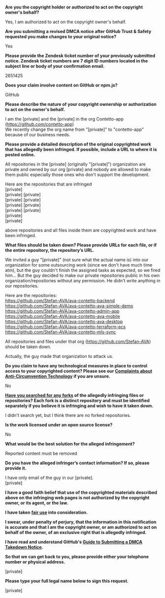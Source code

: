 **Are you the copyright holder or authorized to act on the copyright owner's behalf?**

Yes, I am authorized to act on the copyright owner's behalf.

**Are you submitting a revised DMCA notice after GitHub Trust & Safety requested you make changes to your original notice?**

Yes

**Please provide the Zendesk ticket number of your previously submitted notice. Zendesk ticket numbers are 7 digit ID numbers located in the subject line or body of your confirmation email.**

2651425

**Does your claim involve content on GitHub or npm.js?**

GitHub

**Please describe the nature of your copyright ownership or authorization to act on the owner's behalf.**

I am the [private] and the [private] in the org Contetto-app (https://github.com/contetto-app)  
We recently change the org name from "[private]" to "contetto-app" because of our business needs.

**Please provide a detailed description of the original copyrighted work that has allegedly been infringed. If possible, include a URL to where it is posted online.**

All repositories in the [private] (originally "[private]") organization are private and owned by our org [private] and nobody are allowed to make them public especially those ones who don't support the development.

Here are the repositories that are infringed  
[private]  
[private] [private]  
[private] [private]  
[private] [private]  
[private] [private]  
[private]  
[private]  

above repositories and all files inside them are copyrighted work and have been infringed.

**What files should be taken down? Please provide URLs for each file, or if the entire repository, the repository’s URL.**

We invited a guy "[private]" (not sure what the actual name is) into our organization for some outsourcing work (since we don't have much time atm), but the guy couldn't finish the assigned tasks as expected, so we fired him... But the guy decided to make our private repositories public in his own organization/repositories without any permission. He didn't write anything in our repositories.

Here are the repositories:  
https://github.com/Stefan-AVA/ava-contetto-backend  
https://github.com/Stefan-AVA/ava-contetto-ava-simple-demo  
https://github.com/Stefan-AVA/ava-contetto-admin-app  
https://github.com/Stefan-AVA/ava-contetto-ava-mobile  
https://github.com/Stefan-AVA/ava-contetto-ava-desktop  
https://github.com/Stefan-AVA/ava-contetto-terraform-ecs  
https://github.com/Stefan-AVA/ava-contetto-mls-sync

All repositories and files under that org (https://github.com/Stefan-AVA) should be taken down.

Actually, the guy made that organization to attack us.

**Do you claim to have any technological measures in place to control access to your copyrighted content? Please see our <a href="https://docs.github.com/articles/guide-to-submitting-a-dmca-takedown-notice#complaints-about-anti-circumvention-technology">Complaints about Anti-Circumvention Technology</a> if you are unsure.**

No

**<a href="https://docs.github.com/articles/dmca-takedown-policy#b-what-about-forks-or-whats-a-fork">Have you searched for any forks</a> of the allegedly infringing files or repositories? Each fork is a distinct repository and must be identified separately if you believe it is infringing and wish to have it taken down.**

I didn't search yet, but I think there are no forked repositories.

**Is the work licensed under an open source license?**

No

**What would be the best solution for the alleged infringement?**

Reported content must be removed

**Do you have the alleged infringer’s contact information? If so, please provide it.**

I have only email of the guy in our [private].  
[private]

**I have a good faith belief that use of the copyrighted materials described above on the infringing web pages is not authorized by the copyright owner, or its agent, or the law.**

**I have taken <a href="https://www.lumendatabase.org/topics/22">fair use</a> into consideration.**

**I swear, under penalty of perjury, that the information in this notification is accurate and that I am the copyright owner, or am authorized to act on behalf of the owner, of an exclusive right that is allegedly infringed.**

**I have read and understand GitHub's <a href="https://docs.github.com/articles/guide-to-submitting-a-dmca-takedown-notice/">Guide to Submitting a DMCA Takedown Notice</a>.**

**So that we can get back to you, please provide either your telephone number or physical address.**

[private]

**Please type your full legal name below to sign this request.**

[private]
